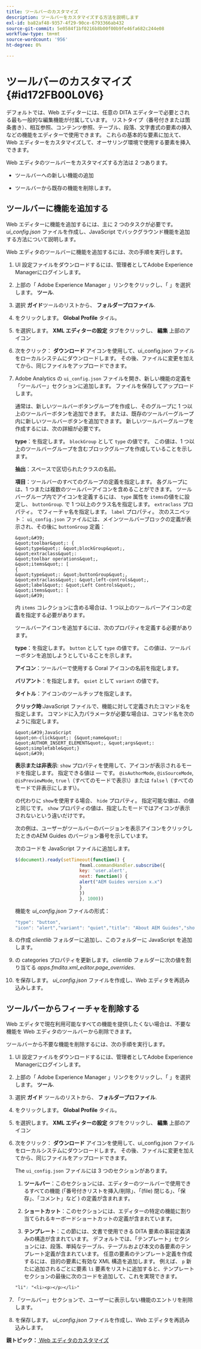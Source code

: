 ```yaml
---
title: ツールバーのカスタマイズ
description: ツールバーをカスタマイズする方法を説明します
exl-id: ba82af48-9357-4f29-90ce-6793366ab432
source-git-commit: 5e0584f1bf0216b8b00f00b9fe46fa682c244e08
workflow-type: tm+mt
source-wordcount: '956'
ht-degree: 0%

---
```


# ツールバーのカスタマイズ {#id172FB00L0V6}

デフォルトでは、Web エディターには、任意の DITA エディターで必要とされる最も一般的な編集機能が付属しています。 リストタイプ（番号付きまたは箇条書き）、相互参照、コンテンツ参照、テーブル、段落、文字書式の要素の挿入などの機能をエディターで使用できます。 これらの基本的な要素に加えて、 Web エディターをカスタマイズして、オーサリング環境で使用する要素を挿入できます。

Web エディタのツールバーをカスタマイズする方法は 2 つあります。

- ツールバーへの新しい機能の追加

- ツールバーから既存の機能を削除します。


## ツールバーに機能を追加する

Web エディターに機能を追加するには、主に 2 つのタスクが必要です。 *ui\_config.json* ファイルを作成し、JavaScript でバックグラウンド機能を追加する方法について説明します。

Web エディタのツールバーに機能を追加するには、次の手順を実行します。

1. UI 設定ファイルをダウンロードするには、管理者としてAdobe Experience Managerにログインします。

1. 上部の「 Adobe Experience Manager 」リンクをクリックし、「 」を選択します。 **ツール**.
1. 選択 **ガイド**&#x200B;ツールのリストから、 **フォルダープロファイル**.
1. をクリックします。 **Global Profile** タイル。
1. を選択します。 **XML エディターの設定** タブをクリックし、 **編集** 上部のアイコン
1. 次をクリック： **ダウンロード** アイコンを使用して、ui\_config.json ファイルをローカルシステムにダウンロードします。 その後、ファイルに変更を加えてから、同じファイルをアップロードできます。
1. Adobe Analytics の `ui_config.json` ファイルを開き、新しい機能の定義を「ツールバー」セクションに追加します。 ファイルを保存してアップロードします。

   通常は、新しいツールバーボタングループを作成し、そのグループに 1 つ以上のツールバーボタンを追加できます。 または、既存のツールバーグループ内に新しいツールバーボタンを追加できます。 新しいツールバーグループを作成するには、次の詳細が必要です。

   **type**：を指定します。 `blockGroup` として `type` の値です。 この値は、1 つ以上のツールバーグループを含むブロックグループを作成していることを示します。

   **抽出**：スペースで区切られたクラスの名前。

   **項目**：ツールバーのすべてのグループの定義を指定します。 各グループには、1 つまたは複数のツールバーアイコンを含めることができます。 ツールバーグループ内でアイコンを定義するには、 `type` 属性を `items`の値をに設定し、 `buttonGroup`. で 1 つ以上のクラス名を指定します。 `extraclass` プロパティ。 でフィーチャ名を指定します。 `label` プロパティ。 次のスニペット： `ui_config.json` ファイルには、メインツールバーブロックの定義が表示され、その後に `buttonGroup` 定義：

       &quot;&#39;
       &quot;toolbar&quot;: {
       &quot;type&quot;: &quot;blockGroup&quot;,
       &quot;extraclass&quot;:
       &quot;toolbar operations&quot;,
       &quot;items&quot;: [
       {
       &quot;type&quot;: &quot;buttonGroup&quot;,
       &quot;extraclass&quot;: &quot;left-controls&quot;,
       &quot;label&quot;: &quot;Left Controls&quot;,
       &quot;items&quot;: [
       &quot;&#39;
   
   内 `items` コレクションに含める場合は、1 つ以上のツールバーアイコンの定義を指定する必要があります。

   ツールバーアイコンを追加するには、次のプロパティを定義する必要があります。

   **type**：を指定します。 `button` として `type` の値です。 この値は、ツールバーボタンを追加しようとしていることを示します。

   **アイコン**：ツールバーで使用する Coral アイコンの名前を指定します。

   **バリアント**：を指定します。 `quiet` として `variant` の値です。

   **タイトル**：アイコンのツールチップを指定します。

   **クリック時**:JavaScript ファイルで、機能に対して定義されたコマンド名を指定します。 コマンドに入力パラメータが必要な場合は、コマンド名を次のように指定します。

       &quot;&#39;JavaScript
       &quot;on-click&quot;: {&quot;name&quot;: &quot;AUTHOR_INSERT_ELEMENT&quot;, &quot;args&quot;: &quot;simpletable&quot;}
       &quot;&#39;
   
   **表示または非表示**: `show` プロパティを使用して、アイコンが表示されるモードを指定します。 指定できる値は — です。 `@isAuthorMode`, `@isSourceMode`, `@isPreviewMode`, `true` \（すべてのモードで表示\）または `false` \（すべてのモードで非表示にします\）。

   の代わりに `show`を使用する場合、 `hide` プロパティ。 指定可能な値は、の値と同じです。 `show` プロパティの値は、指定したモードではアイコンが表示されないという違いだけです。

   次の例は、ユーザーがツールバーのバージョンを表示アイコンをクリックしたときのAEM Guides のバージョン番号を示しています。

   次のコードを JavaScript ファイルに追加します。

   ```Javascript
   $(document).ready(setTimeout(function() {
                           fmxml.commandHandler.subscribe({
                           key: 'user.alert',
                           next: function() {
                           alert("AEM Guides version x.x")
                           }
                           })
                           }, 1000))
   ```

   機能を *ui\_config.json* ファイルの形式：

   ```Javascript
   "type": "button",
   "icon": "alert","variant": "quiet","title": "About AEM Guides","show": "true","on-click": "user.alert"
   ```

1. の作成 *clientlib* フォルダーに追加し、このフォルダーに JavaScript を追加します。

1. の categories プロパティを更新します。 *clientlib* フォルダーに次の値を割り当てる *apps.fmdita.xml\_editor.page\_overrides*.

1. を保存します。 *ui\_config.json* ファイルを作成し、Web エディタを再読み込みします。


## ツールバーからフィーチャを削除する

Web エディタで現在利用可能なすべての機能を提供したくない場合は、不要な機能を Web エディタのツールバーから削除できます。

ツールバーから不要な機能を削除するには、次の手順を実行します。

1. UI 設定ファイルをダウンロードするには、管理者としてAdobe Experience Managerにログインします。

1. 上部の「 Adobe Experience Manager 」リンクをクリックし、「 」を選択します。 **ツール**.
1. 選択 **ガイド** ツールのリストから、 **フォルダープロファイル**.
1. をクリックします。 **Global Profile** タイル。
1. を選択します。 **XML エディターの設定** タブをクリックし、 **編集** 上部のアイコン
1. 次をクリック： **ダウンロード** アイコンを使用して、ui\_config.json ファイルをローカルシステムにダウンロードします。 その後、ファイルに変更を加えてから、同じファイルをアップロードできます。

   The `ui_config.json` ファイルには 3 つのセクションがあります。

   1. **ツールバー**：このセクションには、エディターのツールバーで使用できるすべての機能 (「番号付きリストを挿入/削除」、「\(file\) 閉じる」、「保存」、「コメント」など ) の定義が含まれます。

   1. **ショートカット**：このセクションには、エディターの特定の機能に割り当てられるキーボードショートカットの定義が含まれています。

   1. **テンプレート**：この節には、文書で使用できる DITA 要素の事前定義済みの構造が含まれています。 デフォルトでは、「テンプレート」セクションには、段落、単純なテーブル、テーブルおよび本文の各要素のテンプレート定義が含まれています。 任意の要素のテンプレート定義を作成するには、目的の要素に有効な XML 構造を追加します。 例えば、 `p` 新たに追加されるごとに要素 `li` 要素をリストに追加すると、テンプレートセクションの最後に次のコードを追加して、これを実現できます。

   ```css
   "li": "<li><p></p></li>"
   ```

1. 「ツールバー」セクションで、ユーザーに表示しない機能のエントリを削除します。

1. を保存します。 *ui\_config.json* ファイルを作成し、Web エディタを再読み込みします。


**親トピック：**[ Web エディタのカスタマイズ](conf-web-editor.md)
